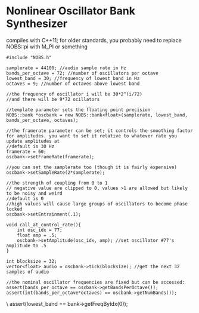 # Nonlinear Oscillator Bank Synthesizer

compiles with C++11; for older standards, you probably need to replace NOBS::pi with M_PI or something

	#include "NOBS.h"

	samplerate = 44100; //audio sample rate in Hz
	bands_per_octave = 72; //number of oscillators per octave
	lowest_band = 30; //frequency of lowest band in Hz
	octaves = 9; //number of octaves above lowest band

	//the frequency of oscillator i will be 30*2^(i/72)
	//and there will be 9*72 ocillators

	//template parameter sets the floating point precision
	NOBS::bank *oscbank = new NOBS::bank<float>(samplerate, lowest_band, bands_per_octave, octaves);

	//the framerate parameter can be set; it controls the smoothing factor for amplitudes. you want to set it relative to whatever rate you update amplitudes at
	//default is 30 Hz
	framerate = 60;
	oscbank->setFrameRate(framerate);

	//you can set the samplerate too (though it is fairly expensive)
	oscbank->setSampleRate(2*samplerate);

	//the strength of coupling from 0 to 1
	// negative value are clipped to 0, values >1 are allowed but likely to be noisy and weird
	//default is 0
	//high values will cause large groups of oscillators to become phase locked
	oscbank->setEntrainment(.1);

	void call_at_control_rate(){
		int osc_idx = 77;
		float amp = .5;
		oscbank->setAmplitude(osc_idx, amp); //set oscillator #77's amplitude to .5
	}

	int blocksize = 32;
	vector<float> audio = oscbank->tick(blocksize); //get the next 32 samples of audio

	//the nominal oscillator frequencies are fixed but can be accessed:
	assert(bands_per_octave == oscbank->getBandsPerOctave());
	assert(int(bands_per_octave*octaves) == oscbank->getNumBands());
\	assert(lowest_band == bank->getFreqByIdx(0));
